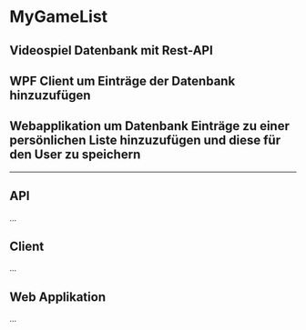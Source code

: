 # MyGameList
## Videospiel Datenbank mit Rest-API
## WPF Client um Einträge der Datenbank hinzuzufügen
## Webapplikation um Datenbank Einträge zu einer persönlichen Liste hinzuzufügen und diese für den User zu speichern
---

## API
...

## Client
...

## Web Applikation
...